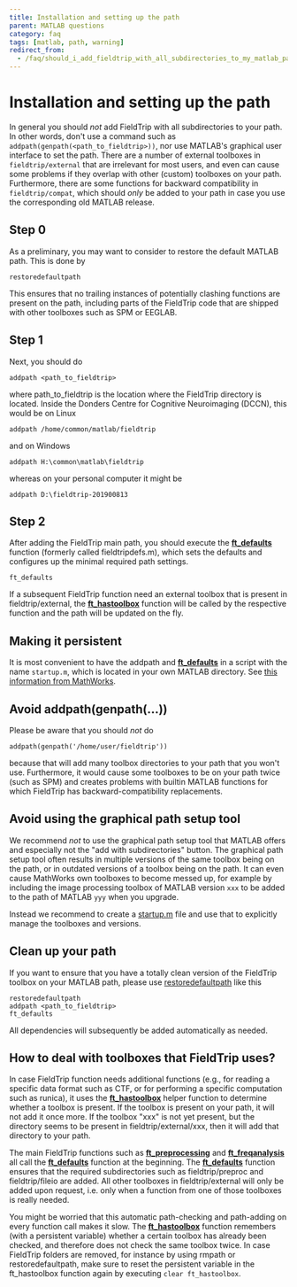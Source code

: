 ```yaml
---
title: Installation and setting up the path
parent: MATLAB questions
category: faq
tags: [matlab, path, warning]
redirect_from:
  - /faq/should_i_add_fieldtrip_with_all_subdirectories_to_my_matlab_path/
---
```


# Installation and setting up the path

In general you should *not* add FieldTrip with all subdirectories to your path. In other words, don't use a command such as ```addpath(genpath(<path_to_fieldtrip>))```, nor use MATLAB's graphical user interface to set the path. There are a number of external toolboxes in `fieldtrip/external` that are irrelevant for most users, and even can cause some problems if they overlap with other (custom) toolboxes on your path. Furthermore, there are some functions for backward compatibility in `fieldtrip/compat`, which should *only* be added to your path in case you use the corresponding old MATLAB release.

## Step 0

As a preliminary, you may want to consider to restore the default MATLAB path. This is done by

    restoredefaultpath

This ensures that no trailing instances of potentially clashing functions are present on the path, including parts of the FieldTrip code that are shipped with other toolboxes such as SPM or EEGLAB.

## Step 1

Next, you should do

    addpath <path_to_fieldtrip>

where path_to_fieldtrip is the location where the FieldTrip directory is located. Inside the Donders Centre for Cognitive Neuroimaging (DCCN), this would be on Linux

    addpath /home/common/matlab/fieldtrip

and on Windows

    addpath H:\common\matlab\fieldtrip

whereas on your personal computer it might be

    addpath D:\fieldtrip-201900813

## Step 2

After adding the FieldTrip main path, you should execute the **[ft_defaults](/reference/ft_defaults)** function (formerly called fieldtripdefs.m), which sets the defaults and configures up the minimal required path settings.

    ft_defaults

If a subsequent FieldTrip function need an external toolbox that is present in fieldtrip/external, the **[ft_hastoolbox](//reference/utilities/ft_hastoolbox)** function will be called by the respective function and the path will be updated on the fly.

## Making it persistent

It is most convenient to have the addpath and **[ft_defaults](/reference/ft_defaults)** in a script with the name `startup.m`, which is located in your own MATLAB directory. See [this information from MathWorks](http://www.mathworks.com/access/helpdesk/help/techdoc/ref/startup.html).

## Avoid addpath(genpath(...))

Please be aware that you should *not* do

    addpath(genpath('/home/user/fieldtrip'))

because that will add many toolbox directories to your path that you won't use. Furthermore, it would cause some toolboxes to be on your path twice (such as SPM) and creates problems with builtin MATLAB functions for which FieldTrip has backward-compatibility replacements.

## Avoid using the graphical path setup tool

We recommend *not* to use the graphical path setup tool that MATLAB offers and especially not the "add with subdirectories" button. The graphical path setup tool often results in multiple versions of the same toolbox being on the path, or in outdated versions of a toolbox being on the path. It can even cause MathWorks own toolboxes to become messed up, for example by including the image processing toolbox of MATLAB version `xxx` to be added to the path of MATLAB `yyy` when you upgrade.

Instead we recommend to create a [startup.m](https://nl.mathworks.com/help/matlab/ref/startup.html) file and use that to explicitly manage the toolboxes and versions.

## Clean up your path

If you want to ensure that you have a totally clean version of the FieldTrip toolbox on your MATLAB path, please use [restoredefaultpath](https://nl.mathworks.com/help/matlab/ref/restoredefaultpath.htm) like this

    restoredefaultpath
    addpath <path_to_fieldtrip>
    ft_defaults

All dependencies will subsequently be added automatically as needed.

## How to deal with toolboxes that FieldTrip uses?

In case FieldTrip function needs additional functions (e.g., for reading a specific data format such as CTF, or for performing a specific computation such as runica), it uses the **[ft_hastoolbox](//reference/utilities/ft_hastoolbox)** helper function to determine whether a toolbox is present. If the toolbox is present on your path, it will not add it once more. If the toolbox "xxx" is not yet present, but the directory seems to be present in fieldtrip/external/xxx, then it will add that directory to your path.

The main FieldTrip functions such as **[ft_preprocessing](/reference/ft_preprocessing)** and **[ft_freqanalysis](/reference/ft_freqanalysis)** all call the **[ft_defaults](/reference/ft_defaults)** function at the beginning. The **[ft_defaults](/reference/ft_defaults)** function ensures that the required subdirectories such as fieldtrip/preproc and fieldtrip/fileio are added. All other toolboxes in fieldtrip/external will only be added upon request, i.e. only when a function from one of those toolboxes is really needed.

You might be worried that this automatic path-checking and path-adding on every function call makes it slow. The **[ft_hastoolbox](//reference/utilities/ft_hastoolbox)** function remembers (with a persistent variable) whether a certain toolbox has already been checked, and therefore does not check the same toolbox twice. In case FieldTrip folders are removed, for instance by using rmpath or restoredefaultpath, make sure to reset the persistent variable in the ft_hastoolbox function again by executing `clear ft_hastoolbox`.
